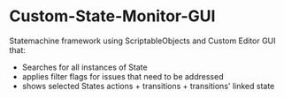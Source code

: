 # Custom-State-Monitor-GUI
 Statemachine framework using ScriptableObjects
 and
 Custom Editor GUI that:
- Searches for all instances of State
- applies filter flags for issues that need to be addressed
- shows selected States actions + transitions + transitions' linked state
